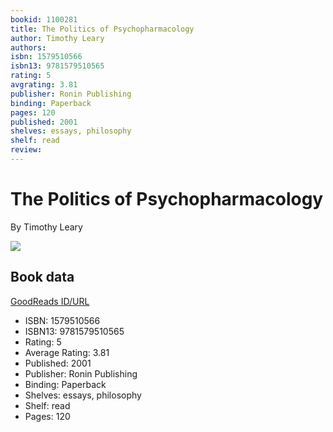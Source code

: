 ```yaml
---
bookid: 1100281
title: The Politics of Psychopharmacology
author: Timothy Leary
authors: 
isbn: 1579510566
isbn13: 9781579510565
rating: 5
avgrating: 3.81
publisher: Ronin Publishing
binding: Paperback
pages: 120
published: 2001
shelves: essays, philosophy
shelf: read
review: 
---
```


# The Politics of Psychopharmacology

By Timothy Leary

![](https://i.gr-assets.com/images/S/compressed.photo.goodreads.com/books/1347367259l/1100281.jpg)

## Book data

[GoodReads ID/URL](https://www.goodreads.com/book/show/1100281)

- ISBN: 1579510566
- ISBN13: 9781579510565
- Rating: 5
- Average Rating: 3.81
- Published: 2001
- Publisher: Ronin Publishing
- Binding: Paperback
- Shelves: essays, philosophy
- Shelf: read
- Pages: 120

